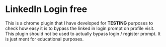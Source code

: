 # LinkedIn Login free

This is a chrome plugin that I have developed for **TESTING** purposes
to check how easy it is to bypass the linked in login prompt on profile visit.
This plugin should not be used to actually bypass login / register prompt. It is just ment for
educational purposes.
